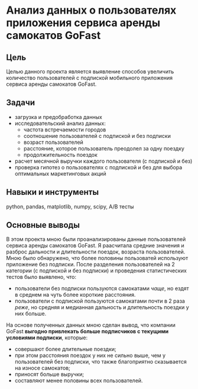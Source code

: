 # Анализ данных о пользователях приложения сервиса аренды самокатов GoFast
## Цель 
Целью данного проекта является выявление способов увеличить количество пользователей c подпиской мобильного приложения сервиса аренды самокатов GoFast. 
## Задачи
* загрузка и предобработка данных
* исследовательский анализ данных:
  *  частота встречаемости городов
  *  соотношение пользователей с подпиской и без подписки
  *  возраст пользователей
  *  расстояние, которое пользователь преодолел за одну поездку
  *  продолжительность поездок
* расчет месячной выручки каждого пользователя (с подпиской и без)
* проверка гипотез о пользователях с подпиской и без для выбора оптимальных маркетинговых акций
## Навыки и инструменты
python, pandas, matplotlib, numpy, scipy, A/B тесты
## Основные выводы
В этом проекта мною были проанализированы данные пользователей сервиса аренды самокатов GoFast. Я раасчитала средние значения и разброс дальности и длительности поездок, возраста пользователей. Мною было обнаружено, что более половины пользоватей используют приложение без подписки. После разделения пользователей на 2 категории (с подпиской и без подписки) и проведения статистических тестов было выявлено, что:
* пользователи без подписки пользуются самокатами *чаще*, но ездят в среднем на чуть более короткие расстояния. 
* пользователи с подпиской пользуются самокатами почти в 2 раза *реже*, но средняя и медианная дальность и длительность поездки у них больше.
  
На основе полученных данных мною сделан вывод, что компании GoFast **выгодно привлекать больше подписчиков с текущими условиями подписки**, которые:
- совершают более длительные поездки;
- при этом расстояния поездок у них не сильно выше, чем у пользователей без подписки, что также благоприятно сказывается на износе самокатов;
- приносят больше выручки;
- составляют менее половины всех пользователей.
